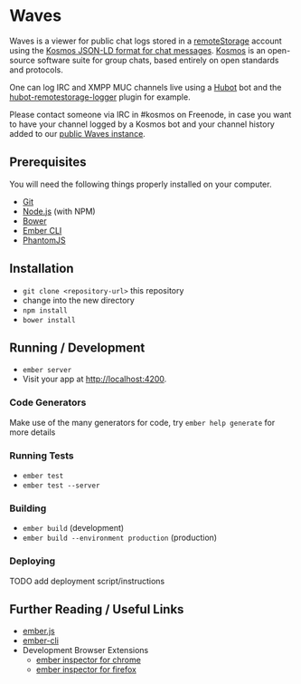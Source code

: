 # Waves

Waves is a viewer for public chat logs stored in a [remoteStorage][1] account
using the [Kosmos JSON-LD format for chat messages][2]. [Kosmos][3] is an
open-source software suite for group chats, based entirely on open standards
and protocols.

One can log IRC and XMPP MUC channels live using a [Hubot][4] bot and the
[hubot-remotestorage-logger][5] plugin for example.

Please contact someone via IRC in #kosmos on Freenode, in case you want to have
your channel logged by a Kosmos bot and your channel history added to our
[public Waves instance][6].

## Prerequisites

You will need the following things properly installed on your computer.

* [Git](http://git-scm.com/)
* [Node.js](http://nodejs.org/) (with NPM)
* [Bower](http://bower.io/)
* [Ember CLI](http://www.ember-cli.com/)
* [PhantomJS](http://phantomjs.org/)

## Installation

* `git clone <repository-url>` this repository
* change into the new directory
* `npm install`
* `bower install`

## Running / Development

* `ember server`
* Visit your app at [http://localhost:4200](http://localhost:4200).

### Code Generators

Make use of the many generators for code, try `ember help generate` for more details

### Running Tests

* `ember test`
* `ember test --server`

### Building

* `ember build` (development)
* `ember build --environment production` (production)

### Deploying

TODO add deployment script/instructions

## Further Reading / Useful Links

* [ember.js](http://emberjs.com/)
* [ember-cli](http://www.ember-cli.com/)
* Development Browser Extensions
  * [ember inspector for chrome](https://chrome.google.com/webstore/detail/ember-inspector/bmdblncegkenkacieihfhpjfppoconhi)
  * [ember inspector for firefox](https://addons.mozilla.org/en-US/firefox/addon/ember-inspector/)

[1]: https://remotestorage.io
[2]: https://github.com/remotestorage/modules/blob/master/src/chat-messages.js#L45-L131
[3]: https://kosmos.org
[4]: https://hubot.github.com
[5]: https://github.com/67P/hubot-remotestorage-logger
[6]: https://waves.kosmos.org
